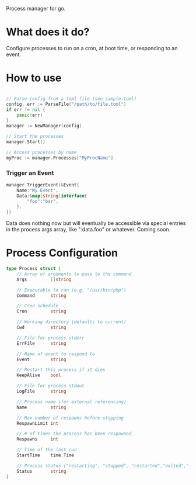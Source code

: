 Process manager for go.

# What does it do?
Configure processes to run on a cron, at boot time, or responding to an event.

# How to use
```go

// Parse config from a toml file (see sample.toml)
config, err := ParseFile("/path/to/file.toml")
if err != nil {
	panic(err)
}
manager := NewManager(config)

// Start the processes
manager.Start()

// Access processes by name
myProc := manager.Processes["MyProcName"]
```

### Trigger an Event
```go
manager.TriggerEvent(&Event{
	Name:"My Event",
	Data:&map[string]interface{
		"foo":"bar",
	},
})
```

Data does nothing now but will eventually be accessible via special entries in the process args array, like ":data.foo" or whatever. Coming soon.


# Process Configuration
```go
type Process struct {
	// Array of arguments to pass to the command
	Args         []string

	// Executable to run (e.g. "/usr/bin/php")
	Command      string

	// Cron schedule
	Cron         string

	// Working directory (defaults to current)
	Cwd          string

	// File for process stderr
	ErrFile      string

	// Name of event to respond to
	Event        string

	// Restart this process if it dies
	KeepAlive    bool

	// File for process stdout
	LogFile      string

	// Process name (for external referencing)
	Name         string

	// Max number of respawns before stopping
	RespawnLimit int

	// # of times the process has been respawned
	Respawns     int

	// Time of the last run
	StartTime    time.Time

	// Process status ("restarting", "stopped", "restarted","exited","finished","killed","started","running")
	Status       string
}
```



